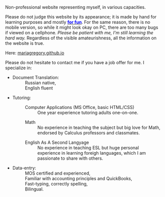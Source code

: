    <p>Non-professional website representing myself, in various capacities.</p>
  <p>Please do not judge this website by its appearance; it is made by hand for learning purposes and mostly <u><span style="color:blue;"><strong>for fun</strong></span></u>. For the same reason, there is no mobile version, so while it might look okay on PC, there are too many bugs if viewed on a cellphone. <i>Please be patient with me, I'm still learning the hard way.</i> Regardless of the visible amateurishness, all the information on the website is true. </p>
   <p>Here: <a href="https://mariagregory.github.io" target="blank">mariagregory.github.io</a> </p>
<p>Please do not hesitate to contact me if you have a job offer for me. I specialize in:</p>

<ul>
  <li>
    <dl>
      <dt>Document Translation:</dt> 
        <dd>Russian native,<br/>English fluent</dd>
    </dl>
   </li>

   <li>
    <dl>
      <dt>Tutoring:</dt>
        <dd>
          <dl>
            <dt>Computer Applications (MS Office, basic HTML/CSS)</dt>
              <dd>One year experience tutoring adults one-on-one.</dd>
          </dl>
          <dl>
            <dt>Math</dt>
              <dd>No experience in teaching the subject but big love for Math, endorsed by Calculus professors and classmates.</dd>
          </dl>
         <dl>
            <dt>English As A Second Langyage</dt>
              <dd>No experience in teaching ESL but huge personal experience in learning foreigh languages, which I am passionate to share with others.</dd>
          </dl>
        </dd>
    </dl>
   </li>

   <li>
    <dl>
     <dt>Data-entry:</dt>
       <dd>MOS certified and experienced, <br/>
       Familiar with accounting principles and QuickBooks,<br/>
       Fast-typing, correctly spelling,<br/>
       Bilingual.
       </dd>
    </dl>
   </li>
</ul>
